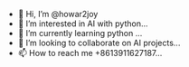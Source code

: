 - 👋 Hi, I’m @howar2joy
- 👀 I’m interested in AI with python...
- 🌱 I’m currently learning python ...
- 💞️ I’m looking to collaborate on AI projects...
- 📫 How to reach me +8613911627187...

<!---
howar2joy/howar2joy is a ✨ special ✨ repository because its `README.md` (this file) appears on your GitHub profile.
You can click the Preview link to take a look at your changes.
--->
